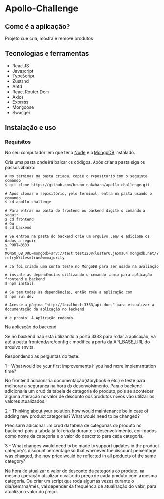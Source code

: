 <h1>Apollo-Challenge</h1>

<h2>Como é a aplicação?</h2>

<p>Projeto que cria, mostra e remove produtos</p>

<h2>Tecnologias e ferramentas</h2>

<ul>
  <li>ReactJS</li>
  <li>Javascript</li>
  <li>TypeScript</li>
  <li>Zustand</li>
  <li>Antd</li>
  <li>React Router Dom</li>
  <li>Axios</li>
  <li>Express</li>
  <li>Mongoose</li>
  <li>Swagger</li>
</ul>

<h2>Instalação e uso</h2>

<h3>Requisitos</h3>
<p>No seu computador tem que ter o <a href="https://nodejs.org/pt-br/download/">Node</a> e o <a href="https://www.mongodb.com/try/download/community">MongoDB</a> instalado.</p>

<p>Cria uma pasta onde irá baixar os códigos. Após criar a pasta siga os passos abaixo:</p>

```
# No terminal da pasta criada, copie o repositório com o seguinte comando
$ git clone https://github.com/bruno-nakahara/apollo-challenge.git

# Após clonar o repositório, pelo terminal, entra na pasta usando o comando
$ cd apollo-challenge

# Para entrar na pasta do frontend ou backend digite o comando a seguir
$ cd frontend
# Ou
$ cd backend

# Se entrou na pasta do backend crie um arquivo .env e adicione os dados a seguir
$ PORT=3333
$ MONGO_DB_URL=mongodb+srv://test:test123@cluster0.j6pmsu4.mongodb.net/?retryWrites=true&w=majority

# Já foi criado uma conta teste no MongoDB para ser usado na avaliação

# Instale as dependências utilizando o comando tanto para aplicação frontend e backend
$ npm install

# Se tem todas as dependências, então rode a aplicação com
$ npm run dev

# Acesse a página "http://localhost:3333/api-docs" para visualizar a documentação da aplicação no backend

# e pronto! A Aplicação rodando.

```

<p>Na aplicação do backend </p>

<p>Se no backend não está utilizando a porta 3333 para rodar a aplicação, vá até a pasta frontend/src/config e modifica a porta da API_BASE_URL do arquivo env.ts.</p>

<p>Respondendo as perguntas do teste:</p>

<p>1 - What would be your first improvements if you had more implementation time?</p>

<p>No frontend adicionaria documentação(storybook e etc.) e teste para melhorar a segurança na hora do desenvolvimento. Para o backend adicionaria um crud da tabela de categoria do produto, pois se acontecer alguma alteração no valor de desconto oos produtos novos vão utilizar os valores atualizados.</p>

<p>2 - Thinking about your solution, how would maintenance be in case of adding new product categories? What would need to be changed?</p>

<p>Precisaria adicionar um crud da tabela de categorias do produto no backend, pois a tabela já foi criada durante o desenvolvimento, com dados como nome da categoria e o valor do desconto para cada categoria.</p>

<p>3 - What changes would need to be made to support updates in the product category's discount percentage so that whenever the discount percentage was changed, the new price would be reflected in all products of the same category?</p>

<p>Na hora de atualizar o valor do desconto da categoria do produto, na mesma operação atualizar o valor do preço de cada produto com a mesma categoria. Ou criar um script que roda algumas vezes durante o dia/semana/mês, vai depender da frequência de atualização do valor, para atualizar o valor do preço.</p>
